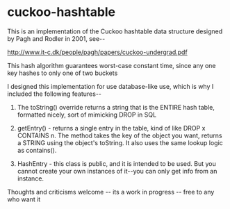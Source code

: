 # cuckoo-hashtable

This is an implementation of the Cuckoo hashtable data structure designed by Pagh and Rodler in 2001, see--

http://www.it-c.dk/people/pagh/papers/cuckoo-undergrad.pdf

This hash algorithm guarantees worst-case constant time, since any one key hashes to only one of two buckets

I designed this implementation for use database-like use, which is why I included the following features--

  1.  The toString() override returns a string that is the ENTIRE hash table, formatted nicely, sort of mimicking DROP in SQL

  2.  getEntry() - returns a single entry in the table, kind of like DROP x CONTAINS n. The method takes the key of the object        you want, returns a STRING using the object's toString. It also uses the same lookup logic as contains().

  3.  HashEntry - this class is public, and it is intended to be used. But you cannot create your own instances of it--you can        only get info from an instance.

Thoughts and criticisms welcome -- its a work in progress -- free to any who want it
